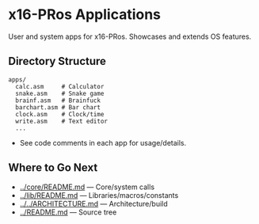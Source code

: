 # x16-PRos Applications

User and system apps for x16-PRos. Showcases and extends OS features.

## Directory Structure

```text
apps/
  calc.asm     # Calculator
  snake.asm    # Snake game
  brainf.asm   # Brainfuck
  barchart.asm # Bar chart
  clock.asm    # Clock/time
  write.asm    # Text editor
  ...
```
- See code comments in each app for usage/details.

## Where to Go Next

- [../core/README.md][core-readme] — Core/system calls
- [../lib/README.md][lib-readme] — Libraries/macros/constants
- [../../ARCHITECTURE.md][arch] — Architecture/build
- [../README.md][src-readme] — Source tree

<!-- Reference-style links -->
[arch]: ../../ARCHITECTURE.md
[src-readme]: ../README.md
[core-readme]: ../core/README.md
[lib-readme]: ../lib/README.md
